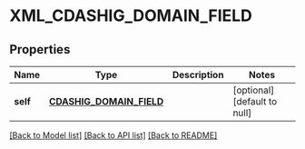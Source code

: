 # XML_CDASHIG_DOMAIN_FIELD

## Properties
Name | Type | Description | Notes
------------ | ------------- | ------------- | -------------
**self** | [**CDASHIG_DOMAIN_FIELD**](CdashigDomainField.md) |  | [optional] [default to null]

[[Back to Model list]](../README.md#documentation-for-models) [[Back to API list]](../README.md#documentation-for-api-endpoints) [[Back to README]](../README.md)



